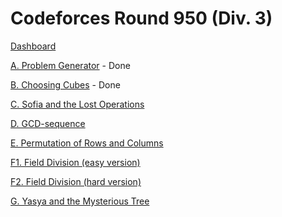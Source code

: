# Codeforces Round 950 (Div. 3)

[Dashboard](https://codeforces.com/contest/1980)

[A. Problem Generator](https://codeforces.com/contest/1980/problem/A) - Done

[B. Choosing Cubes](https://codeforces.com/contest/1980/problem/B) - Done

[C. Sofia and the Lost Operations](https://codeforces.com/contest/1980/problem/C)

[D. GCD-sequence](https://codeforces.com/contest/1980/problem/D)

[E. Permutation of Rows and Columns](https://codeforces.com/contest/1980/problem/E)

[F1. Field Division (easy version)](https://codeforces.com/contest/1980/problem/F1)

[F2. Field Division (hard version)](https://codeforces.com/contest/1980/problem/F2)

[G. Yasya and the Mysterious Tree](https://codeforces.com/contest/1980/problem/G)

